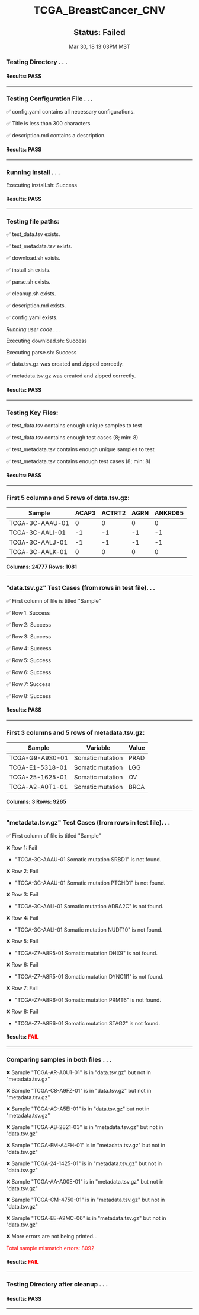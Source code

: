 <h1><center>TCGA_BreastCancer_CNV</center></h1>
<h2><center> Status: Failed </center></h2>
<center>Mar 30, 18 13:03PM MST</center>


### Testing Directory . . .

#### Results: PASS
---
### Testing Configuration File . . .

&#9989;	config.yaml contains all necessary configurations.

&#9989;	Title is less than 300 characters

&#9989;	description.md contains a description.

#### Results: PASS
---
### Running Install . . .

Executing install.sh: Success

#### Results: PASS
---

### Testing file paths:

&#9989;	test_data.tsv exists.

&#9989;	test_metadata.tsv exists.

&#9989;	download.sh exists.

&#9989;	install.sh exists.

&#9989;	parse.sh exists.

&#9989;	cleanup.sh exists.

&#9989;	description.md exists.

&#9989;	config.yaml exists.

*Running user code . . .*

Executing download.sh: Success

Executing parse.sh: Success

&#9989;	data.tsv.gz was created and zipped correctly.

&#9989;	metadata.tsv.gz was created and zipped correctly.

#### Results: PASS
---
### Testing Key Files:

&#9989;	test_data.tsv contains enough unique samples to test

&#9989;	test_data.tsv contains enough test cases (8; min: 8)

&#9989;	test_metadata.tsv contains enough unique samples to test

&#9989;	test_metadata.tsv contains enough test cases (8; min: 8)

#### Results: PASS
---

### First 5 columns and 5 rows of data.tsv.gz:

|	Sample	|	ACAP3	|	ACTRT2	|	AGRN	|	ANKRD65	|
|	---	|	---	|	---	|	---	|	---	|
|	TCGA-3C-AAAU-01	|	0	|	0	|	0	|	0	|
|	TCGA-3C-AALI-01	|	-1	|	-1	|	-1	|	-1	|
|	TCGA-3C-AALJ-01	|	-1	|	-1	|	-1	|	-1	|
|	TCGA-3C-AALK-01	|	0	|	0	|	0	|	0	|

**Columns: 24777 Rows: 1081**

---
### "data.tsv.gz" Test Cases (from rows in test file). . .

&#9989;	First column of file is titled "Sample"

&#9989;	Row 1: Success

&#9989;	Row 2: Success

&#9989;	Row 3: Success

&#9989;	Row 4: Success

&#9989;	Row 5: Success

&#9989;	Row 6: Success

&#9989;	Row 7: Success

&#9989;	Row 8: Success

#### Results: PASS
---
### First 3 columns and 5 rows of metadata.tsv.gz:

|	Sample	|	Variable	|	Value	|
|	---	|	---	|	---	|
|	TCGA-G9-A9S0-01	|	Somatic mutation	|	PRAD	|
|	TCGA-E1-5318-01	|	Somatic mutation	|	LGG	|
|	TCGA-25-1625-01	|	Somatic mutation	|	OV	|
|	TCGA-A2-A0T1-01	|	Somatic mutation	|	BRCA	|

**Columns: 3 Rows: 9265**

---
### "metadata.tsv.gz" Test Cases (from rows in test file). . .

&#9989;	First column of file is titled "Sample"

&#10060;	Row 1: Fail
- "TCGA-3C-AAAU-01	Somatic mutation	SRBD1" is not found.

&#10060;	Row 2: Fail
- "TCGA-3C-AAAU-01	Somatic mutation	PTCHD1" is not found.

&#10060;	Row 3: Fail
- "TCGA-3C-AALI-01	Somatic mutation	ADRA2C" is not found.

&#10060;	Row 4: Fail
- "TCGA-3C-AALI-01	Somatic mutation	NUDT10" is not found.

&#10060;	Row 5: Fail
- "TCGA-Z7-A8R5-01	Somatic mutation	DHX9" is not found.

&#10060;	Row 6: Fail
- "TCGA-Z7-A8R5-01	Somatic mutation	DYNC1I1" is not found.

&#10060;	Row 7: Fail
- "TCGA-Z7-A8R6-01	Somatic mutation	PRMT6" is not found.

&#10060;	Row 8: Fail
- "TCGA-Z7-A8R6-01	Somatic mutation	STAG2" is not found.

#### Results: **<font color="red">FAIL</font>**
---
### Comparing samples in both files . . .

&#10060;	 Sample "TCGA-AR-A0U1-01" is in "data.tsv.gz" but not in "metadata.tsv.gz"

&#10060;	 Sample "TCGA-C8-A9FZ-01" is in "data.tsv.gz" but not in "metadata.tsv.gz"

&#10060;	 Sample "TCGA-AC-A5EI-01" is in "data.tsv.gz" but not in "metadata.tsv.gz"

&#10060;	 Sample "TCGA-AB-2821-03" is in "metadata.tsv.gz" but not in "data.tsv.gz"

&#10060;	 Sample "TCGA-EM-A4FH-01" is in "metadata.tsv.gz" but not in "data.tsv.gz"

&#10060;	 Sample "TCGA-24-1425-01" is in "metadata.tsv.gz" but not in "data.tsv.gz"

&#10060;	 Sample "TCGA-AA-A00E-01" is in "metadata.tsv.gz" but not in "data.tsv.gz"

&#10060;	 Sample "TCGA-CM-4750-01" is in "metadata.tsv.gz" but not in "data.tsv.gz"

&#10060;	 Sample "TCGA-EE-A2MC-06" is in "metadata.tsv.gz" but not in "data.tsv.gz"

&#10060;	 More errors are not being printed...

<font color="red">Total sample mismatch errors: 8092</font>

#### Results: **<font color="red">FAIL</font>**

---
### Testing Directory after cleanup . . .

#### Results: PASS
---
